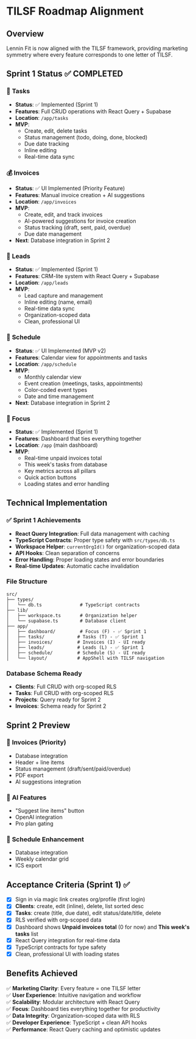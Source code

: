 # TILSF Roadmap Alignment

## Overview

Lennin Fit is now aligned with the TILSF framework, providing marketing symmetry where every feature corresponds to one letter of TILSF.

## Sprint 1 Status ✅ COMPLETED

### 🎯 **T**asks

- **Status**: ✅ Implemented (Sprint 1)
- **Features**: Full CRUD operations with React Query + Supabase
- **Location**: `/app/tasks`
- **MVP**:
  - Create, edit, delete tasks
  - Status management (todo, doing, done, blocked)
  - Due date tracking
  - Inline editing
  - Real-time data sync

### 💰 **I**nvoices

- **Status**: ✅ UI Implemented (Priority Feature)
- **Features**: Manual invoice creation + AI suggestions
- **Location**: `/app/invoices`
- **MVP**:
  - Create, edit, and track invoices
  - AI-powered suggestions for invoice creation
  - Status tracking (draft, sent, paid, overdue)
  - Due date management
- **Next**: Database integration in Sprint 2

### 👥 **L**eads

- **Status**: ✅ Implemented (Sprint 1)
- **Features**: CRM-lite system with React Query + Supabase
- **Location**: `/app/leads`
- **MVP**:
  - Lead capture and management
  - Inline editing (name, email)
  - Real-time data sync
  - Organization-scoped data
  - Clean, professional UI

### 📅 **S**chedule

- **Status**: ✅ UI Implemented (MVP v2)
- **Features**: Calendar view for appointments and tasks
- **Location**: `/app/schedule`
- **MVP**:
  - Monthly calendar view
  - Event creation (meetings, tasks, appointments)
  - Color-coded event types
  - Date and time management
- **Next**: Database integration in Sprint 2

### 🎯 **F**ocus

- **Status**: ✅ Implemented (Sprint 1)
- **Features**: Dashboard that ties everything together
- **Location**: `/app` (main dashboard)
- **MVP**:
  - Real-time unpaid invoices total
  - This week's tasks from database
  - Key metrics across all pillars
  - Quick action buttons
  - Loading states and error handling

## Technical Implementation

### ✅ Sprint 1 Achievements

- **React Query Integration**: Full data management with caching
- **TypeScript Contracts**: Proper type safety with `src/types/db.ts`
- **Workspace Helper**: `currentOrgId()` for organization-scoped data
- **API Hooks**: Clean separation of concerns
- **Error Handling**: Proper loading states and error boundaries
- **Real-time Updates**: Automatic cache invalidation

### File Structure

```
src/
├── types/
│   └── db.ts              # TypeScript contracts
├── lib/
│   ├── workspace.ts       # Organization helper
│   └── supabase.ts        # Database client
├── app/
│   ├── dashboard/         # Focus (F) - ✅ Sprint 1
│   ├── tasks/            # Tasks (T) - ✅ Sprint 1
│   ├── invoices/         # Invoices (I) - UI ready
│   ├── leads/            # Leads (L) - ✅ Sprint 1
│   ├── schedule/         # Schedule (S) - UI ready
│   └── layout/           # AppShell with TILSF navigation
```

### Database Schema Ready

- **Clients**: Full CRUD with org-scoped RLS
- **Tasks**: Full CRUD with org-scoped RLS
- **Projects**: Query ready for Sprint 2
- **Invoices**: Schema ready for Sprint 2

## Sprint 2 Preview

### 🎯 **Invoices** (Priority)

- Database integration
- Header + line items
- Status management (draft/sent/paid/overdue)
- PDF export
- AI suggestions integration

### 🤖 **AI Features**

- "Suggest line items" button
- OpenAI integration
- Pro plan gating

### 📅 **Schedule Enhancement**

- Database integration
- Weekly calendar grid
- ICS export

## Acceptance Criteria (Sprint 1) ✅

- [x] Sign in via magic link creates org/profile (first login)
- [x] **Clients**: create, edit (inline), delete, list sorted desc
- [x] **Tasks**: create (title, due date), edit status/date/title, delete
- [x] RLS verified with org-scoped data
- [x] Dashboard shows **Unpaid invoices total** (0 for now) and **This week's tasks** list
- [x] React Query integration for real-time data
- [x] TypeScript contracts for type safety
- [x] Clean, professional UI with loading states

## Benefits Achieved

✅ **Marketing Clarity**: Every feature = one TILSF letter  
✅ **User Experience**: Intuitive navigation and workflow  
✅ **Scalability**: Modular architecture with React Query  
✅ **Focus**: Dashboard ties everything together for productivity  
✅ **Data Integrity**: Organization-scoped data with RLS  
✅ **Developer Experience**: TypeScript + clean API hooks  
✅ **Performance**: React Query caching and optimistic updates
